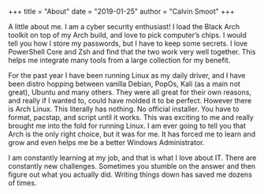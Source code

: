 +++
title = "About"
date = "2019-01-25"
author = "Calvin Smoot"
+++

A little about me. I am a cyber security enthusiast! I load the Black Arch toolkit on top of my Arch build, and love to pick computer’s chips. I would tell you how I store my passwords, but I have to keep some secrets. I love PowerShell Core and Zsh and find that the two work very well together. This helps me integrate many tools from a large collection for my benefit.

For the past year I have been running Linux as my daily driver, and I have been distro hopping between vanilla Debian, PopOs, Kali (as a main not great), Ubuntu and many others. They were all great for their own reasons, and really if I wanted to, could have molded it to be perfect. However there is Arch Linux. This literally has nothing. No official installer. You have to format, pacstap, and script until it works. This was exciting to me and really brought me into the fold for running Linux. I am ever going to tell you that Arch is the only right choice, but it was for me. It has forced me to learn and grow and even helps me be a better Windows Administrator.

I am constantly learning at my job, and that is what I love about IT. There are constantly new challenges. Sometimes you stumble on the answer and then figure out what you actually did. Writing things down has saved me dozens of times.